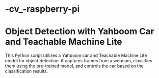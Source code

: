 # -cv_-raspberry-pi

# Object Detection with Yahboom Car and Teachable Machine Lite

This Python script utilizes a Yahboom car and Teachable Machine Lite model for object detection. It captures frames from a webcam, classifies them using the pre-trained model, and controls the car based on the classification results.
